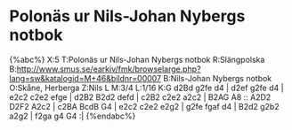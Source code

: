 # Polonäs ur Nils-Johan Nybergs notbok

{%abc%}
X:5
T:Polonäs ur Nils-Johan Nybergs notbok
R:Slängpolska
B:http://www.smus.se/earkiv/fmk/browselarge.php?lang=sw&katalogid=M+46&bildnr=00007
B:Nils-Johan Nybergs notbok
O:Skåne, Herberga
Z:Nils L
M:3/4
L:1/16
K:G
d2Bd g2fe d4 | d2ef g2fe d4 | e2c2 c2e2 efge | d2B2 B2d2 defd |
c2B2 c2e2 a2c2 | B2AG A8 :: A2D2 D2F2 A2c2 | c2BA BcdB G4 |
e2c2 c2e2 e2g2 | g2fe fgaf d4 | B2d2 g2b2 a2g2 | f2ga g4 G4 :|
{%endabc%}
